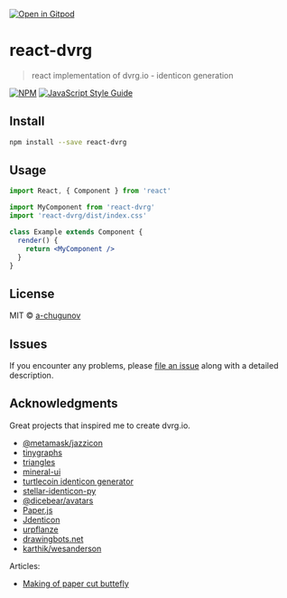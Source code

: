 [![Open in Gitpod](https://gitpod.io/button/open-in-gitpod.svg)](https://gitpod.io/#https://github.com/a-chugunov/react-dvrg)

# react-dvrg

> react implementation of dvrg.io - identicon generation

[![NPM](https://img.shields.io/npm/v/react-dvrg.svg)](https://www.npmjs.com/package/react-dvrg) [![JavaScript Style Guide](https://img.shields.io/badge/code_style-standard-brightgreen.svg)](https://standardjs.com)

## Install

```bash
npm install --save react-dvrg
```

## Usage

```jsx
import React, { Component } from 'react'

import MyComponent from 'react-dvrg'
import 'react-dvrg/dist/index.css'

class Example extends Component {
  render() {
    return <MyComponent />
  }
}
```

## License

MIT © [a-chugunov](https://github.com/a-chugunov)


## Issues
If you encounter any problems, please [file an issue](https://github.com/a-chugunov/dvrgicons/issues) along with a detailed description.


## Acknowledgments
Great projects that inspired me to create dvrg.io.

- [@metamask/jazzicon](https://github.com/MetaMask/jazzicon#readme)
- [tinygraphs](https://github.com/taironas/tinygraphs)
- [triangles](https://github.com/msurguy/triangles)
- [mineral-ui](https://github.com/mineral-ui/mineral-ui)
- [turtlecoin identicon generator](https://github.com/turtlecoin/paper-turtle)
- [stellar-identicon-py](https://github.com/Lobstrco/stellar-identicon-py)
- [@dicebear/avatars](https://github.com/dicebear/dicebear)
- [Paper.js](https://github.com/paperjs/paper.js)
- [Jdenticon](https://github.com/dmester/jdenticon)
- [urpflanze](https://github.com/urpflanze-org/urpflanze)
- [drawingbots.net](https://drawingbots.net/knowledge/tools/svg-generator)
- [karthik/wesanderson](https://github.com/karthik/wesanderson)

Articles:
- [Making of paper cut buttefly](https://julienleonard.com/making-of-paper-cut-butterfly.html)
